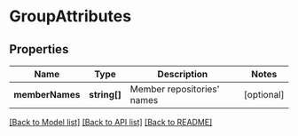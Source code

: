 # GroupAttributes

## Properties
Name | Type | Description | Notes
------------ | ------------- | ------------- | -------------
**memberNames** | **string[]** | Member repositories&#39; names | [optional] 

[[Back to Model list]](../README.md#documentation-for-models) [[Back to API list]](../README.md#documentation-for-api-endpoints) [[Back to README]](../README.md)


